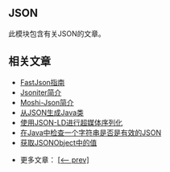 ## JSON

此模块包含有关JSON的文章。

## 相关文章

+ [FastJson指南](docs/FastJson指南.md)
+ [Jsoniter简介](docs/Jsoniter简介.md)
+ [Moshi-Json简介](docs/Moshi-Json简介.md)
+ [从JSON生成Java类](docs/从JSON生成Java类.md)
+ [使用JSON-LD进行超媒体序列化](docs/使用JSON-LD进行超媒体序列化.md)
+ [在Java中检查一个字符串是否是有效的JSON](docs/在Java中检查一个字符串是否是有效的JSON.md)
+ [获取JSONObject中的值](docs/获取JSONObject中的值.md)

- 更多文章： [[<-- prev]](../json-1/README.md)